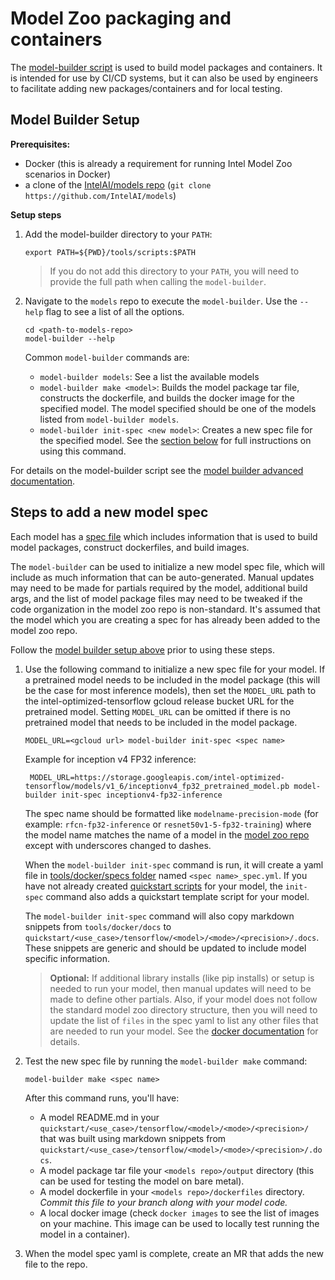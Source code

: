 # Model Zoo packaging and containers

The [model-builder script](/tools/scripts/model-builder) is used to
build model packages and containers. It is intended for use by CI/CD systems,
but it can also be used by engineers to facilitate adding new packages/containers
and for local testing.

## Model Builder Setup

**Prerequisites:**
* Docker (this is already a requirement for running Intel Model Zoo scenarios in Docker)
* a clone of the [IntelAI/models repo](https://github.com/IntelAI/models) (`git clone https://github.com/IntelAI/models`)

**Setup steps**

1. Add the model-builder directory to your `PATH`:
   ```
   export PATH=${PWD}/tools/scripts:$PATH
   ```
   > If you do not add this directory to your `PATH`, you will need to
   > provide the full path when calling the `model-builder`.

2. Navigate to the `models` repo to execute the `model-builder`. Use the
   `--help` flag to see a list of all the options.
   ```
   cd <path-to-models-repo>
   model-builder --help
   ```

   Common `model-builder` commands are:
   * `model-builder models`: See a list the available models
   * `model-builder make <model>`: Builds the model package tar file,
     constructs the dockerfile, and builds the docker image for the
     specified model. The model specified should be one of the models
     listed from `model-builder models`.
   * `model-builder init-spec <new model>`: Creates a new spec file for
     the specified model. See the [section below](#steps-to-add-a-new-model-spec)
     for full instructions on using this command.


For details on the model-builder script see the
[model builder advanced documentation](ModelBuilderAdvanced.md).

## Steps to add a new model spec

Each model has a [spec file](docker/specs) which includes information
that is used to build model packages, construct dockerfiles, and build
images.

The `model-builder` can be used to initialize a new model spec file, which
will include as much information that can be auto-generated. Manual
updates may need to be made for partials required by the model,
additional build args, and the list of model package files may need to
be tweaked if the code organization in the model zoo repo is non-standard.
It's assumed that the model which you are creating a spec for has already
been added to the model zoo repo.

Follow the [model builder setup above](#model-builder-setup) prior to
using these steps.

1. Use the following command to initialize a new spec file for your model.
   If a pretrained model needs to be included in the model package
   (this will be the case for most inference models), then set the
   `MODEL_URL` path to the intel-optimized-tensorflow gcloud release
   bucket URL for the pretrained model. Setting `MODEL_URL` can be
   omitted if there is no pretrained model that needs to be included
   in the model package.
   ```
   MODEL_URL=<gcloud url> model-builder init-spec <spec name>
   ```

   Example for inception v4 FP32 inference:
   ```
    MODEL_URL=https://storage.googleapis.com/intel-optimized-tensorflow/models/v1_6/inceptionv4_fp32_pretrained_model.pb model-builder init-spec inceptionv4-fp32-inference
   ```

   The spec name should be formatted like `modelname-precision-mode`
   (for example: `rfcn-fp32-inference` or `resnet50v1-5-fp32-training`)
   where the model name matches the name of a model in the
   [model zoo repo](https://gitlab.devtools.intel.com/intelai/models)
   except with underscores changed to dashes.

   When the `model-builder init-spec` command is run, it will create a yaml
   file in [tools/docker/specs folder](docker/specs)
   named `<spec name>_spec.yml`. If you have not already created
   [quickstart scripts](https://gitlab.devtools.intel.com/intelai/models/-/tree/develop/quickstart)
   for your model, the `init-spec` command also adds a quickstart template
   script for your model.

   The `model-builder init-spec` command will also copy markdown snippets from `tools/docker/docs`
   to `quickstart/<use_case>/tensorflow/<model>/<mode>/<precision>/.docs`. These snippets are generic and 
   should be updated to include model specific information.

   > **Optional:** If additional library installs (like pip installs) or
   > setup is needed to run your model, then manual updates will need to
   > be made to define other partials. Also, if your model does not
   > follow the standard model zoo directory structure, then you will
   > need to update the list of `files` in the spec yaml to list any
   > other files that are needed to run your model. See the
   > [docker documentation](/tools/docker/README.md) for details.

2. Test the new spec file by running the `model-builder make` command:
   ```
   model-builder make <spec name>
   ```
   After this command runs, you'll have:
   * A model README.md in your `quickstart/<use_case>/tensorflow/<model>/<mode>/<precision>/`
     that was built using markdown snippets from `quickstart/<use_case>/tensorflow/<model>/<mode>/<precision>/.docs`. 
   * A model package tar file your `<models repo>/output` directory
     (this can be used for testing the model on bare metal).
   * A model dockerfile in your `<models repo>/dockerfiles` directory.
     *Commit this file to your branch along with your model code.*
   * A local docker image (check `docker images` to see the list of
     images on your machine. This image can be used to locally test
     running the model in a container).

3. When the model spec yaml is complete, create an MR that adds
   the new file to the repo.

